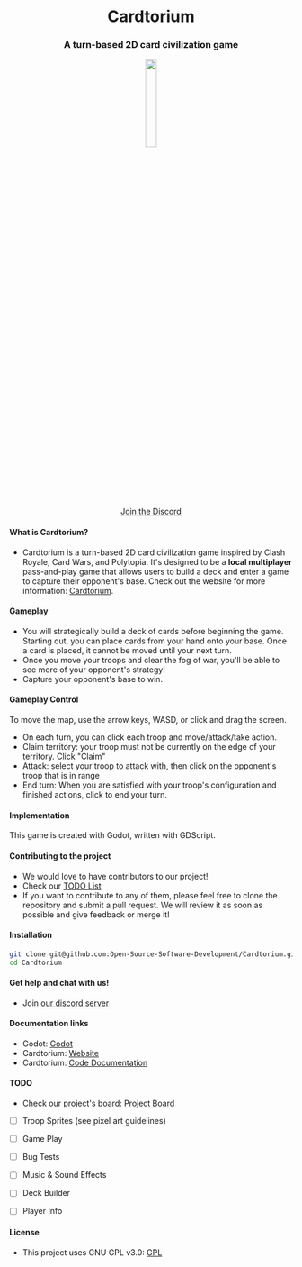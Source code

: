 <div style="text-align: center;" align="center">
  <h1>Cardtorium</h1>
  <h3>A turn-based 2D card civilization game</h3>
  <image style="display: block; margin-left: auto; margin-right: auto; width: 20%; border-radius: 10%;" src="Assets/UI/cardtorium_logo (2).png"/>

  <a href="https://discord.gg/NB8Jnkqh2h">Join the Discord</a>
</div> 

#### What is Cardtorium?

- Cardtorium is a turn-based 2D card civilization game inspired by Clash Royale, Card Wars, and Polytopia. It's designed to be a **local multiplayer** pass-and-play game that allows users to build a deck and enter a game to capture their opponent's base. Check out the website for more information: [Cardtorium](https://open-source-software-development.github.io/Cardtorium-Website/#/index).

#### Gameplay

- You will strategically build a deck of cards before beginning the game. Starting out, you can place cards from your hand onto your base. Once a card is placed, it cannot be moved until your next turn. 
- Once you move your troops and clear the fog of war, you'll be able to see more of your opponent's strategy!
- Capture your opponent's base to win.
  
#### Gameplay Control
To move the map, use the arrow keys, WASD, or click and drag the screen.
- On each turn, you can click each troop and move/attack/take action. 
- Claim territory: your troop must not be currently on the edge of your territory. Click "Claim"
- Attack: select your troop to attack with, then click on the opponent's troop that is in range
- End turn: When you are satisfied with your troop's configuration and finished actions, click to end your turn.

#### Implementation
This game is created with Godot, written with GDScript.  

#### Contributing to the project
- We would love to have contributors to our project!
- Check our [TODO List](#todo)
- If you want to contribute to any of them, please feel free to clone the repository and submit a pull request. We will review it as soon as possible and give feedback or merge it!

#### Installation
```bash
git clone git@github.com:Open-Source-Software-Development/Cardtorium.git
cd Cardtorium
```

#### Get help and chat with us!
- Join [our discord server](https://discord.gg/NB8Jnkqh2h)

#### Documentation links
- Godot: [Godot](https://docs.godotengine.org/en/stable/index.html)
- Cardtorium: [Website](https://open-source-software-development.github.io/Cardtorium-Website/#/index)
- Cardtorium: [Code Documentation](https://open-source-software-development.github.io/Documentation/)

#### TODO
- Check our project's board: [Project Board](https://github.com/orgs/Open-Source-Software-Development/projects/1/views/1)

- [ ] Troop Sprites (see pixel art guidelines)
- [ ] Game Play
- [ ] Bug Tests 
- [ ] Music & Sound Effects
- [ ] Deck Builder
- [ ] Player Info


#### License
- This project uses GNU GPL v3.0: [GPL](https://github.com/Open-Source-Software-Development/Cardtorium/blob/main/LICENSE)
